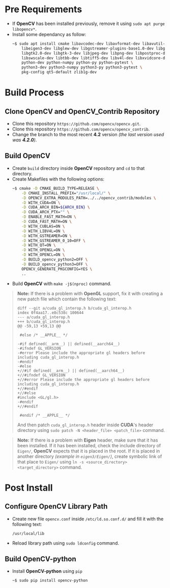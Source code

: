 # Pre Requirements

- If **OpenCV** has been installed previously, remove it using `sudo apt purge libopencv*`.
- Install some dependancy as follow:
  ``` sh
  ~$ sudo apt install cmake libavcodec-dev libavformat-dev libavutil-dev \
      libeigen3-dev libglew-dev libgstreamer-plugins-base1.0-dev libgstreamer1.0-dev \
      libgtk2.0-dev libgtk-3-dev libjpeg-dev libpng-dev libpostproc-dev \
      libswscale-dev libtbb-dev libtiff5-dev libv4l-dev libxvidcore-dev libx264-dev \
      python-dev python-numpy python-py python-pytest \
      python3-dev python3-numpy python3-py python3-pytest \
      pkg-config qt5-default zlib1g-dev
  ```

# Build Process

## Clone OpenCV and OpenCV_Contrib Repository

- Clone this repository `https://github.com/opencv/opencv.git`.
- Clone this repository `https://github.com/opencv/opencv_contrib`.
- Change the branch to the most recent **4.2** version _(the last version used was **4.2.0**)_.

## Build OpenCV

- Create `build` directory inside **OpenCV** repository and `cd` to that directory.
- Create Makefiles with the following options:
  ``` sh
  ~$ cmake -D CMAKE_BUILD_TYPE=RELEASE \
      -D CMAKE_INSTALL_PREFIX="/usr/local/" \
      -D OPENCV_EXTRA_MODULES_PATH=../../opencv_contrib/modules \
      -D WITH_CUDA=ON \
      -D CUDA_ARCH_BIN=${ARCH_BIN} \
      -D CUDA_ARCH_PTX="" \
      -D ENABLE_FAST_MATH=ON \
      -D CUDA_FAST_MATH=ON \
      -D WITH_CUBLAS=ON \
      -D WITH_LIBV4L=ON \
      -D WITH_GSTREAMER=ON \
      -D WITH_GSTREAMER_0_10=OFF \
      -D WITH_QT=ON \
      -D WITH_OPENGL=ON \
      -D WITH_OPENCL=ON \
      -D BUILD_opencv_python2=OFF \
      -D BUILD_opencv_python3=OFF \
      OPENCV_GENERATE_PKGCONFIG=YES \
      ..
  ```
- Build **OpenCV** with `make -j$(nproc)` command.

> **Note:** If there is a problem with **OpenGL** support, fix it with creating a new patch file which contain the following text:
> ```
> diff --git a/cuda_gl_interop.h b/cuda_gl_interop.h
> index 0f4aa17..e8c538c 100644
> --- a/cuda_gl_interop.h
> +++ b/cuda_gl_interop.h
> @@ -59,13 +59,13 @@
>
>  #else /* __APPLE__ */
>
> -#if defined(__arm__) || defined(__aarch64__)
> -#ifndef GL_VERSION
> -#error Please include the appropriate gl headers before including cuda_gl_interop.h
> -#endif
> -#else
> +//#if defined(__arm__) || defined(__aarch64__)
> +//#ifndef GL_VERSION
> +//#error Please include the appropriate gl headers before including cuda_gl_interop.h
> +//#endif
> +//#else
> #include <GL/gl.h>
> -#endif
> +//#endif
>
>  #endif /* __APPLE__ */
> ```
> And then patch `cuda_gl_interop.h` header inside **CUDA**'s header directory using `sudo patch -N <header_file> <patch_file>` command.

> **Note:** If there is a problem with **Eigen** header, make sure that it has been installed.
> If it has been installed, check the include directory of `Eigen/`, **OpenCV** expects that it is placed in the root. If it is placed in another directory _(example in `eigen3/Eigen/`)_, create symbolic link of that place to `Eigen/` using `ln -s <source_directory> <target_directory>` command.

# Post Install

## Configure OpenCV Library Path

- Create new file `opencv.conf` inside `/etc/ld.so.conf.d/` and fill it with the following text:
  ```
  /usr/local/lib
  ```
- Reload library path using `sudo ldconfig` command.

## Build OpenCV-python

- Install **OpenCV-python** using `pip`
  ``` sh
  ~$ sudo pip install opencv-python
  ```